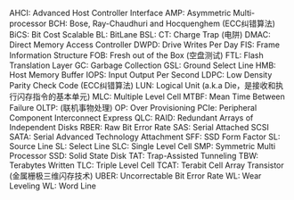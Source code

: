 AHCI: Advanced Host Controller Interface
AMP: Asymmetric Multi-processor
BCH: Bose, Ray-Chaudhuri and Hocquenghem (ECC纠错算法)
BiCS: Bit Cost Scalable
BL: BitLane
BSL:
CT: Charge Trap (电阱)
DMAC: Direct Memory Access Controller
DWPD: Drive Writes Per Day
FIS: Frame Information Structure
FOB: Fresh out of the Box (空盘测试)
FTL: Flash Translation Layer
GC: Garbage Collection
GSL: Ground Select Line
HMB: Host Memory Buffer
IOPS: Input Output Per Second
LDPC: Low Density Parity Check Code (ECC纠错算法)
LUN: Logical Unit (a.k.a Die，是接收和执行闪存指令的基本单元)
MLC: Multiple Level Cell
MTBF: Mean Time Between Failure
OLTP: (联机事物处理)
OP: Over Provisioning
PCIe: Peripheral Component Interconnect Express
QLC:
RAID: Redundant Arrays of Independent Disks
RBER: Raw Bit Error Rate
SAS: Serial Attached SCSI
SATA: Serial Advanced Technology Attachment
SFF: SSD Form Factor
SL: Source Line
SL: Select Line
SLC: Single Level Cell
SMP: Symmetric Multi Processor
SSD: Solid State Disk
TAT: Trap-Assisted Tunneling
TBW: Terabytes Written
TLC: Triple Level Cell
TCAT: Terabit Cell Array Transistor (金属栅极三维闪存技术)
UBER: Uncorrectable Bit Error Rate
WL: Wear Leveling
WL: Word Line
